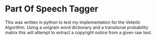 # Part Of Speech Tagger

This was written in python to test my implementation for the Veterbi
Algorithm. Using a unigram word dictionary and a transitonal probability
matrix this will attempt to extract a copyright notice from a given raw text.

